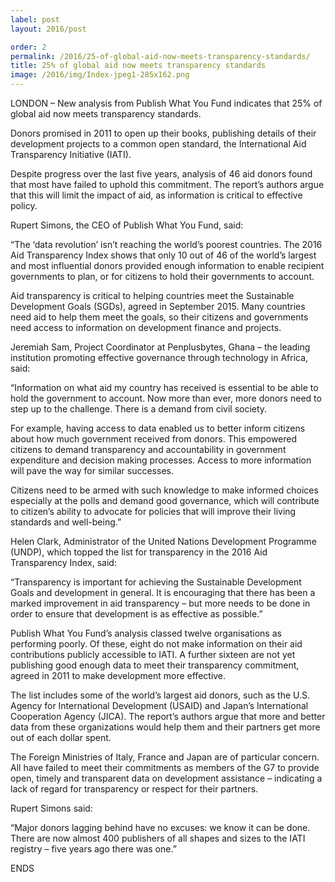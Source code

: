 ```yaml
---
label: post
layout: 2016/post

order: 2
permalink: /2016/25-of-global-aid-now-meets-transparency-standards/
title: 25% of global aid now meets transparency standards
image: /2016/img/Index-jpeg1-285x162.png
---
```


LONDON – New analysis from Publish What You Fund indicates that 25% of global aid now meets transparency standards.

Donors promised in 2011 to open up their books, publishing details of their development projects to a common open standard, the International Aid Transparency Initiative (IATI).

Despite progress over the last five years, analysis of 46 aid donors found that most have failed to uphold this commitment. The report’s authors argue that this will limit the impact of aid, as information is critical to effective policy.

Rupert Simons, the CEO of Publish What You Fund, said:

“The ‘data revolution’ isn’t reaching the world’s poorest countries. The 2016 Aid Transparency Index shows that only 10 out of 46 of the world’s largest and most influential donors provided enough information to enable recipient governments to plan, or for citizens to hold their governments to account.

Aid transparency is critical to helping countries meet the Sustainable Development Goals (SGDs), agreed in September 2015. Many countries need aid to help them meet the goals, so their citizens and governments need access to information on development finance and projects.

Jeremiah Sam, Project Coordinator at Penplusbytes, Ghana – the leading institution promoting effective governance through technology in Africa, said:

“Information on what aid my country has received is essential to be able to hold the government to account. Now more than ever, more donors need to step up to the challenge. There is a demand from civil society.

For example, having access to data enabled us to better inform citizens about how much government received from donors. This empowered citizens to demand transparency and accountability in government expenditure and decision making processes. Access to more information will pave the way for similar successes.

Citizens need to be armed with such knowledge to make informed choices especially at the polls and demand good governance, which will contribute to citizen’s ability to advocate for policies that will improve their living standards and well-being.”

Helen Clark, Administrator of the United Nations Development Programme (UNDP), which topped the list for transparency in the 2016 Aid Transparency Index, said:

“Transparency is important for achieving the Sustainable Development Goals and development in general. It is encouraging that there has been a marked improvement in aid transparency – but more needs to be done in order to ensure that development is as effective as possible.”

Publish What You Fund’s analysis classed twelve organisations as performing poorly. Of these, eight do not make information on their aid contributions publicly accessible to IATI. A further sixteen are not yet publishing good enough data to meet their transparency commitment, agreed in 2011 to make development more effective.

The list includes some of the world’s largest aid donors, such as the U.S. Agency for International Development (USAID) and Japan’s International Cooperation Agency (JICA). The report’s authors argue that more and better data from these organizations would help them and their partners get more out of each dollar spent.

The Foreign Ministries of Italy, France and Japan are of particular concern. All have failed to meet their commitments as members of the G7 to provide open, timely and transparent data on development assistance – indicating a lack of regard for transparency or respect for their partners.

Rupert Simons said:

“Major donors lagging behind have no excuses: we know it can be done. There are now almost 400 publishers of all shapes and sizes to the IATI registry – five years ago there was one.”

ENDS

